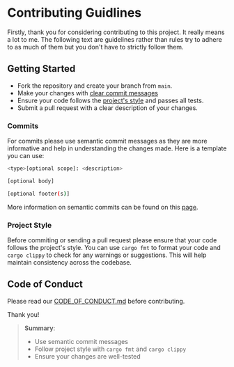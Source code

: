 # Contributing Guidlines

Firstly, thank you for considering contributing to this project. It really means
a lot to me. The following text are guidelines rather than rules try to adhere
to as much of them but you don't have to strictly follow them.

## Getting Started

- Fork the repository and create your branch from `main`.
- Make your changes with [clear commit messages](#commits)
- Ensure your code follows the [project's style](#project-style) and passes all
  tests.
- Submit a pull request with a clear description of your changes.

### Commits

For commits please use semantic commit messages as they are more informative and
help in understanding the changes made. Here is a template you can use:

```bash
<type>[optional scope]: <description>

[optional body]

[optional footer(s)]
```

More information on semantic commits can be found on this
[page](https://www.conventionalcommits.org/en/v1.0.0/).

### Project Style

Before commiting or sending a pull request please ensure that your code follows
the project's style. You can use `cargo fmt` to format your code and
`cargo clippy` to check for any warnings or suggestions. This will help maintain
consistency across the codebase.

## Code of Conduct

Please read our [CODE_OF_CONDUCT.md](CODE_OF_CONDUCT.md) before contributing.

Thank you!

> **Summary**:
>
> - Use semantic commit messages
> - Follow project style with `cargo fmt` and `cargo clippy`
> - Ensure your changes are well-tested
